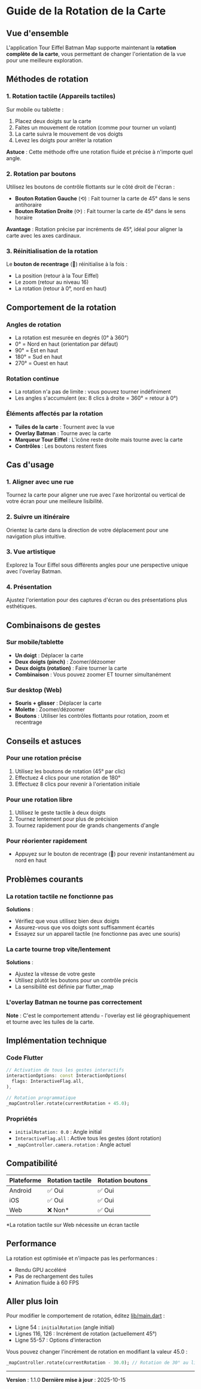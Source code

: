 # Guide de la Rotation de la Carte

## Vue d'ensemble

L'application Tour Eiffel Batman Map supporte maintenant la **rotation complète de la carte**, vous permettant de changer l'orientation de la vue pour une meilleure exploration.

## Méthodes de rotation

### 1. Rotation tactile (Appareils tactiles)

Sur mobile ou tablette :
1. Placez deux doigts sur la carte
2. Faites un mouvement de rotation (comme pour tourner un volant)
3. La carte suivra le mouvement de vos doigts
4. Levez les doigts pour arrêter la rotation

**Astuce** : Cette méthode offre une rotation fluide et précise à n'importe quel angle.

### 2. Rotation par boutons

Utilisez les boutons de contrôle flottants sur le côté droit de l'écran :

- **Bouton Rotation Gauche** (⟲) : Fait tourner la carte de 45° dans le sens antihoraire
- **Bouton Rotation Droite** (⟳) : Fait tourner la carte de 45° dans le sens horaire

**Avantage** : Rotation précise par incréments de 45°, idéal pour aligner la carte avec les axes cardinaux.

### 3. Réinitialisation de la rotation

Le **bouton de recentrage** (📍) réinitialise à la fois :
- La position (retour à la Tour Eiffel)
- Le zoom (retour au niveau 16)
- La rotation (retour à 0°, nord en haut)

## Comportement de la rotation

### Angles de rotation
- La rotation est mesurée en degrés (0° à 360°)
- 0° = Nord en haut (orientation par défaut)
- 90° = Est en haut
- 180° = Sud en haut
- 270° = Ouest en haut

### Rotation continue
- La rotation n'a pas de limite : vous pouvez tourner indéfiniment
- Les angles s'accumulent (ex: 8 clics à droite = 360° = retour à 0°)

### Éléments affectés par la rotation
- **Tuiles de la carte** : Tournent avec la vue
- **Overlay Batman** : Tourne avec la carte
- **Marqueur Tour Eiffel** : L'icône reste droite mais tourne avec la carte
- **Contrôles** : Les boutons restent fixes

## Cas d'usage

### 1. Aligner avec une rue
Tournez la carte pour aligner une rue avec l'axe horizontal ou vertical de votre écran pour une meilleure lisibilité.

### 2. Suivre un itinéraire
Orientez la carte dans la direction de votre déplacement pour une navigation plus intuitive.

### 3. Vue artistique
Explorez la Tour Eiffel sous différents angles pour une perspective unique avec l'overlay Batman.

### 4. Présentation
Ajustez l'orientation pour des captures d'écran ou des présentations plus esthétiques.

## Combinaisons de gestes

### Sur mobile/tablette
- **Un doigt** : Déplacer la carte
- **Deux doigts (pinch)** : Zoomer/dézoomer
- **Deux doigts (rotation)** : Faire tourner la carte
- **Combinaison** : Vous pouvez zoomer ET tourner simultanément

### Sur desktop (Web)
- **Souris + glisser** : Déplacer la carte
- **Molette** : Zoomer/dézoomer
- **Boutons** : Utiliser les contrôles flottants pour rotation, zoom et recentrage

## Conseils et astuces

### Pour une rotation précise
1. Utilisez les boutons de rotation (45° par clic)
2. Effectuez 4 clics pour une rotation de 180°
3. Effectuez 8 clics pour revenir à l'orientation initiale

### Pour une rotation libre
1. Utilisez le geste tactile à deux doigts
2. Tournez lentement pour plus de précision
3. Tournez rapidement pour de grands changements d'angle

### Pour réorienter rapidement
- Appuyez sur le bouton de recentrage (📍) pour revenir instantanément au nord en haut

## Problèmes courants

### La rotation tactile ne fonctionne pas
**Solutions** :
- Vérifiez que vous utilisez bien deux doigts
- Assurez-vous que vos doigts sont suffisamment écartés
- Essayez sur un appareil tactile (ne fonctionne pas avec une souris)

### La carte tourne trop vite/lentement
**Solutions** :
- Ajustez la vitesse de votre geste
- Utilisez plutôt les boutons pour un contrôle précis
- La sensibilité est définie par flutter_map

### L'overlay Batman ne tourne pas correctement
**Note** : C'est le comportement attendu - l'overlay est lié géographiquement et tourne avec les tuiles de la carte.

## Implémentation technique

### Code Flutter
```dart
// Activation de tous les gestes interactifs
interactionOptions: const InteractionOptions(
  flags: InteractiveFlag.all,
),

// Rotation programmatique
_mapController.rotate(currentRotation + 45.0);
```

### Propriétés
- `initialRotation: 0.0` : Angle initial
- `InteractiveFlag.all` : Active tous les gestes (dont rotation)
- `_mapController.camera.rotation` : Angle actuel

## Compatibilité

| Plateforme | Rotation tactile | Rotation boutons |
|------------|------------------|------------------|
| Android    | ✅ Oui          | ✅ Oui           |
| iOS        | ✅ Oui          | ✅ Oui           |
| Web        | ❌ Non*         | ✅ Oui           |

*La rotation tactile sur Web nécessite un écran tactile

## Performance

La rotation est optimisée et n'impacte pas les performances :
- Rendu GPU accéléré
- Pas de rechargement des tuiles
- Animation fluide à 60 FPS

## Aller plus loin

Pour modifier le comportement de rotation, éditez [lib/main.dart](lib/main.dart) :
- Ligne 54 : `initialRotation` (angle initial)
- Lignes 116, 126 : Incrément de rotation (actuellement 45°)
- Ligne 55-57 : Options d'interaction

Vous pouvez changer l'incrément de rotation en modifiant la valeur 45.0 :
```dart
_mapController.rotate(currentRotation - 30.0); // Rotation de 30° au lieu de 45°
```

---

**Version** : 1.1.0
**Dernière mise à jour** : 2025-10-15
